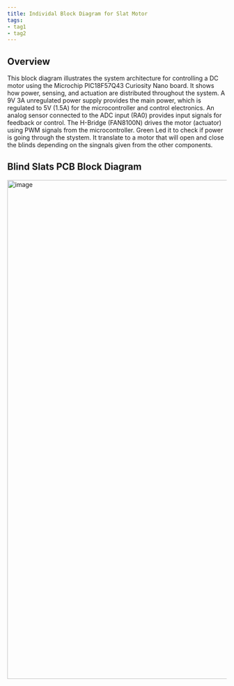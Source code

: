 ```yaml
---
title: Individal Block Diagram for Slat Motor
tags: 
- tag1
- tag2
---
```


## Overview
This block diagram illustrates the system architecture for controlling a DC motor using the Microchip PIC18F57Q43 Curiosity Nano board. It shows how power, sensing, and actuation are distributed throughout the system. A 9V 3A unregulated power supply provides the main power, which is regulated to 5V (1.5A) for the microcontroller and control electronics. An analog sensor connected to the ADC input (RA0) provides input signals for feedback or control. The H-Bridge (FAN8100N) drives the motor (actuator) using PWM signals from the microcontroller. Green Led it to check if power is going through the stystem. It translate to a motor that will open and close the blinds depending on the singnals given from the other components.


## Blind Slats PCB Block Diagram 
<img width="1278" height="1144" alt="image" src="https://github.com/user-attachments/assets/ab09894e-b0c0-45e7-a95f-afb5fb72a084" />

